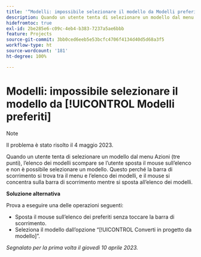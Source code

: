 ```yaml
---
title: '“Modelli: impossibile selezionare il modello da Modelli preferiti”'
description: Quando un utente tenta di selezionare un modello dal menu Azioni (tre punti), l’elenco dei modelli scompare se l’utente sposta il mouse sull’elenco e non è possibile selezionare un modello. Questo perché la barra di scorrimento si trova tra il menu e l’elenco dei modelli, e il mouse si concentra sulla barra di scorrimento mentre si sposta all’elenco dei modelli.
hidefromtoc: true
exl-id: 2be285e6-c09c-4eb4-b383-7237a5ae6bbb
feature: Projects
source-git-commit: 3bb0ced6eeb5e53bcfc4706f4134d40d5d68a3f5
workflow-type: ht
source-wordcount: '181'
ht-degree: 100%

---
```


# Modelli: impossibile selezionare il modello da [!UICONTROL Modelli preferiti]

>[!NOTE]
>
>Il problema è stato risolto il 4 maggio 2023.

Quando un utente tenta di selezionare un modello dal menu Azioni (tre punti), l’elenco dei modelli scompare se l’utente sposta il mouse sull’elenco e non è possibile selezionare un modello. Questo perché la barra di scorrimento si trova tra il menu e l’elenco dei modelli, e il mouse si concentra sulla barra di scorrimento mentre si sposta all’elenco dei modelli.

**Soluzione alternativa**

Prova a eseguire una delle operazioni seguenti:

* Sposta il mouse sull’elenco dei preferiti senza toccare la barra di scorrimento.
* Seleziona il modello dall’opzione “[!UICONTROL Converti in progetto da modello]”.

_Segnalato per la prima volta il giovedì 10 aprile 2023._

